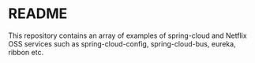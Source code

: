 # README #

This repository contains an array of examples of spring-cloud and Netflix OSS services such as spring-cloud-config, spring-cloud-bus, eureka, ribbon etc.

